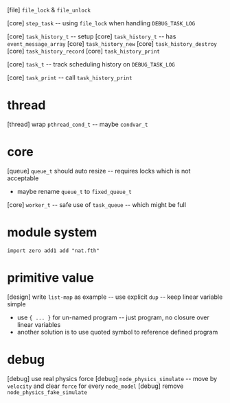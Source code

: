 [file] `file_lock` & `file_unlock`

[core] `step_task` -- using `file_lock` when handling `DEBUG_TASK_LOG`

[core] `task_history_t` -- setup
[core] `task_history_t` -- has `event_message_array`
[core] `task_history_new`
[core] `task_history_destroy`
[core] `task_history_record`
[core] `task_history_print`

[core] `task_t` -- track scheduling history on `DEBUG_TASK_LOG`

[core] `task_print` -- call `task_history_print`

# thread

[thread] wrap `pthread_cond_t` -- maybe `condvar_t`

# core

[queue] `queue_t` should auto resize -- requires locks which is not acceptable

- maybe rename `queue_t` to `fixed_queue_t`

[core] `worker_t` -- safe use of `task_queue` -- which might be full

# module system

```
import zero add1 add "nat.fth"
```

# primitive value

[design] write `list-map` as example -- use explicit `dup` -- keep linear variable simple

- use `{ ... }` for un-named program -- just program, no closure over linear variables
- another solution is to use quoted symbol to reference defined program

# debug

[debug] use real physics force
[debug] `node_physics_simulate` -- move by `velocity` and clear `force` for every `node_model`
[debug] remove `node_physics_fake_simulate`
